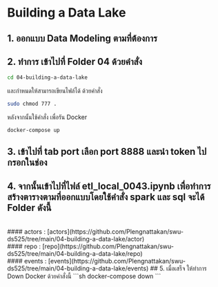 # Building a Data Lake
## 1. ออกแบบ Data Modeling ตามที่ต้องการ
## 2. ทำการ เข้าไปที่ Folder 04 ด้วยคำสั่ง 
```sh
cd 04-building-a-data-lake 
```
และกำหนดให้สามารถเขียนไฟล์ได้ ด้วยคำสั่ง 
```sh
sudo chmod 777 . 
```
หลังจากนั้นใช้คำสั่ง เพื่อรัน Docker
```sh
docker-compose up 
```
## 3. เข้าไปที่ tab port เลือก port 8888 และนำ token ไปกรอกในช่อง
## 4. จากนั้นเข้าไปที่ไฟล์ etl_local_0043.ipynb เพื่อทำการสร้างตารางตามที่ออกแบบโดยใช้คำสั่ง spark และ sql จะได้ Folder ดังนี้
<br>
#### actors : [actors](https://github.com/Plengnattakan/swu-ds525/tree/main/04-building-a-data-lake/actor)
<br>
#### repo : [repo](https://github.com/Plengnattakan/swu-ds525/tree/main/04-building-a-data-lake/repo)
<br>
#### events : [events](https://github.com/Plengnattakan/swu-ds525/tree/main/04-building-a-data-lake/events)
## 5. เมื่อเสร็จ ให้ทำการ Down Docker ด้วยคำสั่งนี้ 
```sh
docker-compose down 
```